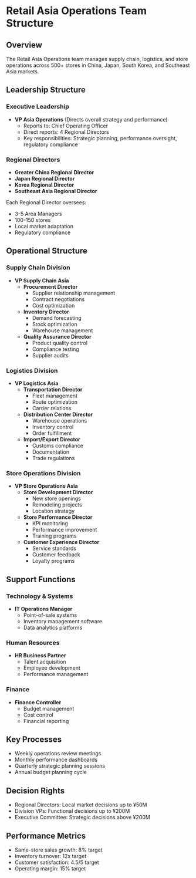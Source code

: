 # Retail Asia Operations Team Structure

## Overview
The Retail Asia Operations team manages supply chain, logistics, and store operations across 500+ stores in China, Japan, South Korea, and Southeast Asia markets.

## Leadership Structure

### Executive Leadership
- **VP Asia Operations** (Directs overall strategy and performance)
  - Reports to: Chief Operating Officer
  - Direct reports: 4 Regional Directors
  - Key responsibilities: Strategic planning, performance oversight, regulatory compliance

### Regional Directors
- **Greater China Regional Director**
- **Japan Regional Director**  
- **Korea Regional Director**
- **Southeast Asia Regional Director**

Each Regional Director oversees:
- 3-5 Area Managers
- 100-150 stores
- Local market adaptation
- Regulatory compliance

## Operational Structure

### Supply Chain Division
- **VP Supply Chain Asia**
  - **Procurement Director**
    - Supplier relationship management
    - Contract negotiations
    - Cost optimization
  - **Inventory Director**
    - Demand forecasting
    - Stock optimization
    - Warehouse management
  - **Quality Assurance Director**
    - Product quality control
    - Compliance testing
    - Supplier audits

### Logistics Division
- **VP Logistics Asia**
  - **Transportation Director**
    - Fleet management
    - Route optimization
    - Carrier relations
  - **Distribution Center Director**
    - Warehouse operations
    - Inventory control
    - Order fulfillment
  - **Import/Export Director**
    - Customs compliance
    - Documentation
    - Trade regulations

### Store Operations Division
- **VP Store Operations Asia**
  - **Store Development Director**
    - New store openings
    - Remodeling projects
    - Location strategy
  - **Store Performance Director**
    - KPI monitoring
    - Performance improvement
    - Training programs
  - **Customer Experience Director**
    - Service standards
    - Customer feedback
    - Loyalty programs

## Support Functions

### Technology & Systems
- **IT Operations Manager**
  - Point-of-sale systems
  - Inventory management software
  - Data analytics platforms

### Human Resources
- **HR Business Partner**
  - Talent acquisition
  - Employee development
  - Performance management

### Finance
- **Finance Controller**
  - Budget management
  - Cost control
  - Financial reporting

## Key Processes
- Weekly operations review meetings
- Monthly performance dashboards
- Quarterly strategic planning sessions
- Annual budget planning cycle

## Decision Rights
- Regional Directors: Local market decisions up to ¥50M
- Division VPs: Functional decisions up to ¥200M
- Executive Committee: Strategic decisions above ¥200M

## Performance Metrics
- Same-store sales growth: 8% target
- Inventory turnover: 12x target
- Customer satisfaction: 4.5/5 target
- Operating margin: 15% target
